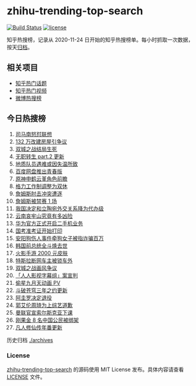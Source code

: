# zhihu-trending-top-search

[![Build Status](https://github.com/justjavac/zhihu-trending-top-search/workflows/ci/badge.svg?branch=main)](https://github.com/justjavac/zhihu-trending-top-search/actions)
[![license](https://img.shields.io/github/license/justjavac/zhihu-trending-top-search)](https://github.com/justjavac/zhihu-trending-top-search/blob/main/LICENSE)

知乎热搜榜，记录从 2020-11-24 日开始的知乎热搜榜单。每小时抓取一次数据，按天[归档](./archives)。

## 相关项目

- [知乎热门话题](https://github.com/justjavac/zhihu-trending-hot-questions)
- [知乎热门视频](https://github.com/justjavac/zhihu-trending-hot-video)
- [微博热搜榜](https://github.com/justjavac/weibo-trending-hot-search)

## 今日热搜榜

<!-- BEGIN -->
<!-- 最后更新时间 Tue Nov 23 2021 15:13:35 GMT+0800 (China Standard Time) -->

1. [司马南怒怼联想](https://www.zhihu.com/search?q=司马南)
1. [132 万改建房屋引争议](https://www.zhihu.com/search?q=梦想改造家)
1. [双城之战结局生死](https://www.zhihu.com/search?q=双城之战)
1. [无职转生 part.2 更新](https://www.zhihu.com/search?q=无职转生)
1. [地质队员遇难或因失温所致](https://www.zhihu.com/search?q=地质队员)
1. [百度网盘推出青春版](https://www.zhihu.com/search?q=百度网盘)
1. [原神申鹤云堇角色前瞻](https://www.zhihu.com/search?q=原神)
1. [格力工作制调整为双休](https://www.zhihu.com/search?q=格力)
1. [詹姆斯肘击冲突遭逐](https://www.zhihu.com/search?q=詹姆斯)
1. [詹姆斯被禁赛 1 场](https://www.zhihu.com/search?q=詹姆斯)
1. [我国决定和立陶宛外交关系降为代办级](https://www.zhihu.com/search?q=立陶宛)
1. [云南哀牢山究竟有多凶险](https://www.zhihu.com/search?q=云南哀牢山)
1. [华为官方正式开启二手机业务](https://www.zhihu.com/search?q=华为二手机)
1. [国考准考证开始打印](https://www.zhihu.com/search?q=国考准考证)
1. [安阳狗伤人事件牵狗女子被指诈骗百万](https://www.zhihu.com/search?q=安阳狗伤人)
1. [韩国前总统全斗焕去世](https://www.zhihu.com/search?q=全斗焕去世)
1. [火影手游 2000 元皮肤](https://www.zhihu.com/search?q=火影忍者)
1. [特斯拉断网车主被锁车外](https://www.zhihu.com/search?q=特斯拉断网)
1. [双城之战画风争议](https://www.zhihu.com/search?q=双城之战)
1. [「人人影视字幕组」案宣判](https://www.zhihu.com/search?q=人人影视)
1. [偷星九月天动画 PV](https://www.zhihu.com/search?q=偷星九月天)
1. [斗破苍穹三年之约更新](https://www.zhihu.com/search?q=斗破苍穹三年之约)
1. [阿圭罗决定退役](https://www.zhihu.com/search?q=阿圭罗)
1. [郭艾伦周琦为上综艺道歉](https://www.zhihu.com/search?q=郭艾伦道歉)
1. [曼联官宣索尔斯克亚下课](https://www.zhihu.com/search?q=索尔斯克亚)
1. [刚果金 8 名中国公民被绑架](https://www.zhihu.com/search?q=刚果金)
1. [凡人修仙传年番更新](https://www.zhihu.com/search?q=凡人修仙传)

<!-- END -->

历史归档 [./archives](./archives)

### License

[zhihu-trending-top-search](https://github.com/justjavac/zhihu-trending-top-search)
的源码使用 MIT License 发布。具体内容请查看 [LICENSE](./LICENSE) 文件。
